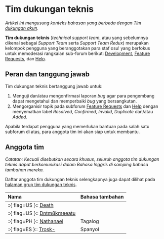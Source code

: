 # Tim dukungan teknis

*Artikel ini mengusung konteks bahasan yang berbeda dengan [Tim dukungan akun](/wiki/People/Account_support_team)*.

**Tim dukungan teknis** (*technical support team*, atau yang sebelumnya dikenal sebagai *Support Team* serta *Support Team Redux*) merupakan kelompok pengguna yang beranggotakan para staf osu! yang berfokus untuk memoderasi rangkaian sub-forum berikut: [Development](https://osu.ppy.sh/community/forums/2), [Feature Requests](https://osu.ppy.sh/community/forums/4), dan [Help](https://osu.ppy.sh/community/forums/5).

## Peran dan tanggung jawab

Tim dukungan teknis bertanggung jawab untuk:

1. Menguji dan/atau mengonfirmasi laporan *bug* agar para pengembang dapat mengetahui dan memperbaiki *bug* yang bersangkutan.
2. Mengorganisir topik pada subforum [Feature Requests](https://osu.ppy.sh/community/forums/4) dan [Help](https://osu.ppy.sh/community/forums/5) dengan menyematkan label *Resolved*, *Confirmed*, *Invalid*, *Duplicate* dan/atau *Added*.

Apabila terdapat pengguna yang memerlukan bantuan pada salah satu subforum di atas, para anggota tim ini akan siap untuk membantu.

## Anggota tim

*Catatan: Kecuali disebutkan secara khusus, seluruh anggota tim dukungan teknis dapat berkomunikasi dalam Bahasa Inggris di samping bahasa tambahan mereka.*

Daftar anggota tim dukungan teknis selengkapnya juga dapat dilihat pada [halaman grup tim dukungan teknis](https://osu.ppy.sh/groups/22).

| Nama | Bahasa tambahan |
| :-- | :-- |
| ::{ flag=US }:: [Death](https://osu.ppy.sh/users/3242450) |  |
| ::{ flag=US }:: [Dntm8kmeeatu](https://osu.ppy.sh/users/5428812) |  |
| ::{ flag=PH }:: [Nathanael](https://osu.ppy.sh/users/2295078) | Tagalog |
| ::{ flag=ES }:: [Trosk-](https://osu.ppy.sh/users/3469385) | Spanyol |
